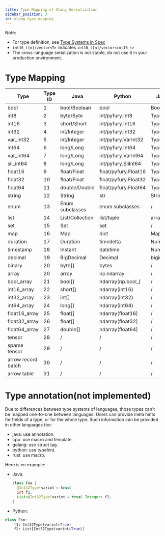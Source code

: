 ```yaml
---
title: Type Mapping of Xlang Serialization
sidebar_position: 3
id: xlang_type_mapping
---
```


Note:

- For type definition, see [Type Systems in Spec](../specification/xlang_serialization_spec.md#type-systems)
- `int16_t[n]/vector<T>` indicates `int16_t[n]/vector<int16_t>`
- The cross-language serialization is not stable, do not use it in your production environment.

# Type Mapping

| Type               | Type ID | Java            | Python               | Javascript      | C++                            | Golang           | Rust             |
|--------------------|---------|-----------------|----------------------|-----------------|--------------------------------|------------------|------------------|
| bool               | 1       | bool/Boolean    | bool                 | Boolean         | bool                           | bool             | bool             |
| int8               | 2       | byte/Byte       | int/pyfury.Int8      | Type.int8()     | int8_t                         | int8             | i8               |
| int16              | 3       | short/Short     | int/pyfury.Int16     | Type.int16()    | int16_t                        | int16            | i6               |
| int32              | 4       | int/Integer     | int/pyfury.Int32     | Type.int32()    | int32_t                        | int32            | i32              |
| var_int32          | 5       | int/Integer     | int/pyfury.VarInt32  | Type.varint32() | fury::varint32_t               | fury.varint32    | fury::varint32   |
| int64              | 6       | long/Long       | int/pyfury.Int64     | Type.int64()    | int64_t                        | int64            | i64              |
| var_int64          | 7       | long/Long       | int/pyfury.VarInt64  | Type.varint64() | fury::varint64_t               | fury.varint64    | fury::varint64   |
| sli_int64          | 8       | long/Long       | int/pyfury.SliInt64  | Type.sliint64() | fury::sliint64_t               | fury.sliint64    | fury::sliint64   |
| float16            | 9       | float/Float     | float/pyfury.Float16 | Type.float16()  | fury::float16_t                | fury.float16     | fury::f16        |
| float32            | 10      | float/Float     | float/pyfury.Float32 | Type.float32()  | float                          | float32          | f32              |
| float64            | 11      | double/Double   | float/pyfury.Float64 | Type.float64()  | double                         | float64          | f64              |
| string             | 12      | String          | str                  | String          | string                         | string           | String/str       |
| enum               | 13      | Enum subclasses | enum subclasses      | /               | enum                           | /                | enum             |
| list               | 14      | List/Collection | list/tuple           | array           | vector                         | slice            | Vec              |
| set                | 15      | Set             | set                  | /               | set                            | fury.Set         | Set              |
| map                | 16      | Map             | dict                 | Map             | unordered_map                  | map              | HashMap          |
| duration           | 17      | Duration        | timedelta            | Number          | duration                       | Duration         | Duration         |
| timestamp          | 18      | Instant         | datetime             | Number          | std::chrono::nanoseconds       | Time             | DateTime         |
| decimal            | 19      | BigDecimal      | Decimal              | bigint          | /                              | /                | /                |
| binary             | 20      | byte[]          | bytes                | /               | `int8_t[n]/vector<T>`          | `[n]int8/[]T`    | `Vec<i8>`        |
| array              | 20      | array           | np.ndarray           | /               | /                              | array/slice      | Vec              |
| bool_array         | 21      | bool[]          | ndarray(np.bool_)    | /               | `bool[n]`                      | `[n]bool/[]T`    | `Vec<bool>`      |
| int16_array        | 22      | short[]         | ndarray(int16)       | /               | `int16_t[n]/vector<T>`         | `[n]int16/[]T`   | `Vec<i16>`       |
| int32_array        | 23      | int[]           | ndarray(int32)       | /               | `int32_t[n]/vector<T>`         | `[n]int32/[]T`   | `Vec<i32>`       |
| int64_array        | 24      | long[]          | ndarray(int64)       | /               | `int64_t[n]/vector<T>`         | `[n]int64/[]T`   | `Vec<i64>`       |
| float16_array      | 25      | float[]         | ndarray(float16)     | /               | `fury::float16_t[n]/vector<T>` | `[n]float16/[]T` | `Vec<fury::f16>` |
| float32_array      | 26      | float[]         | ndarray(float32)     | /               | `float[n]/vector<T>`           | `[n]float32/[]T` | `Vec<f32>`       |
| float64_array      | 27      | double[]        | ndarray(float64)     | /               | `double[n]/vector<T>`          | `[n]float64/[]T` | `Vec<f64>`       |
| tensor             | 28      | /               | /                    | /               | /                              | /                | /                |
| sparse tensor      | 29      | /               | /                    | /               | /                              | /                | /                |
| arrow record batch | 30      | /               | /                    | /               | /                              | /                | /                |
| arrow table        | 31      | /               | /                    | /               | /                              | /                | /                |

# Type annotation(not implemented)

Due to differences between type systems of languages, those types can't be mapped one-to-one between languages. Users
can provide meta hints for fields of a type, or for the whole type. Such information can be provided in other languages
too:

- java: use annotation.
- cpp: use macro and template.
- golang: use struct tag.
- python: use typehint.
- rust: use macro.

Here is en example:

- Java:
    ```java
    class Foo {
      @Int32Type(varint = true)
      int f1;
      List<@Int32Type(varint = true) Integer> f2;
    }
    ```
- Python:

```python
class Foo:
    f1: Int32Type(varint=True)
    f2: List[Int32Type(varint=True)]
```

